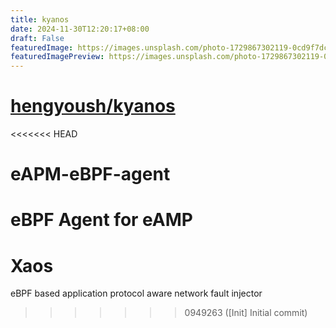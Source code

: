 ```yaml
---
title: kyanos
date: 2024-11-30T12:20:17+08:00
draft: False
featuredImage: https://images.unsplash.com/photo-1729867302119-0cd9f7dcc9c8?ixid=M3w0NjAwMjJ8MHwxfHJhbmRvbXx8fHx8fHx8fDE3MzI5NDA0MDF8&ixlib=rb-4.0.3
featuredImagePreview: https://images.unsplash.com/photo-1729867302119-0cd9f7dcc9c8?ixid=M3w0NjAwMjJ8MHwxfHJhbmRvbXx8fHx8fHx8fDE3MzI5NDA0MDF8&ixlib=rb-4.0.3
---
```


# [hengyoush/kyanos](https://github.com/hengyoush/kyanos)

<<<<<<< HEAD
# eAPM-eBPF-agent
eBPF Agent for eAMP
=======
# Xaos
eBPF based application protocol aware network fault injector
>>>>>>> 0949263 ([Init] Initial commit)
